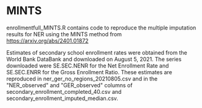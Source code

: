 # MINTS

enrollmentfull_MINTS.R contains code to reproduce the multiple imputation results for NER using the MINTS method from https://arxiv.org/abs/2401.01872

Estimates of secondary school enrollment rates were obtained from the World Bank DataBank and downloaded on August 5, 2021. The series downloaded were SE.SEC.NENR for the Net Enrollment Rate and SE.SEC.ENRR for the Gross Enrollment Ratio. These estimates are reproduced in ner_ger_no_regions_20210805.csv and in the "NER_observed" and "GER_observed" columns of secondary_enrollment_completed_40.csv and secondary_enrollment_imputed_median.csv.
